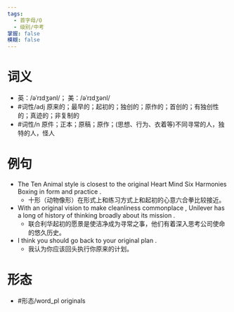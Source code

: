 ```yaml
---
tags:
  - 首字母/O
  - 级别/中考
掌握: false
模糊: false
---
```

# 词义
- 英：/əˈrɪdʒənl/； 美：/əˈrɪdʒənl/
- #词性/adj  原来的；最早的；起初的；独创的；原作的；首创的；有独创性的；真迹的；非复制的
- #词性/n  原件；正本；原稿；原作；(思想、行为、衣着等)不同寻常的人，独特的人，怪人
# 例句
- The Ten Animal style is closest to the original Heart Mind Six Harmonies Boxing in form and practice .
	- 十形（动物像形）在形式上和练习方式上和起初的心意六合拳比较接近。
- With an original vision to make cleanliness commonplace , Unilever has a long of history of thinking broadly about its mission .
	- 联合利华起初的愿景是使洁净成为寻常之事，他们有着深入思考公司使命的悠久历史。
- I think you should go back to your original plan .
	- 我认为你应该回头执行你原来的计划。
# 形态
- #形态/word_pl originals
